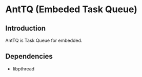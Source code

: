 # AntTQ (Embeded Task Queue)

## Introduction

AntTQ is Task Queue for embedded.

## Dependencies

- libpthread
